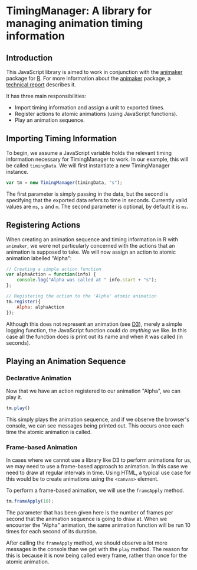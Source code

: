 # TimingManager: A library for managing animation timing information

## Introduction

This JavaScript library is aimed to work in conjunction with the
[animaker](https://github.com/pmur002/animaker) package for
[R](http://www.r-project.org/). For more information about the
[animaker](https://github.com/pmur002/animaker) package, a [technical
report](http://www.stat.auckland.ac.nz/~paul/Reports/animaker/animaker.html)
describes it.

It has three main responsibilities:

* Import timing information and assign a unit to exported times.
* Register actions to atomic animations (using JavaScript functions).
* Play an animation sequence.

## Importing Timing Information

To begin, we assume a JavaScript variable holds the relevant timing
information necessary for TimingManager to work. In our example, this
will be called `timingData`. We will first instantiate a new
TimingManager instance.

```javascript
var tm = new TimingManager(timingData, "s");
```

The first parameter is simply passing in the data, but the second is
specifying that the exported data refers to time in seconds. Currently
valid values are `ms`, `s` and `m`. The second parameter is optional,
by default it is `ms`.

## Registering Actions

When creating an animation sequence and timing information in R with
`animaker`, we were not particularly concerned with the actions that
an animation is supposed to take. We will now assign an action to
atomic animation labelled "Alpha":

```javascript
// Creating a simple action function
var alphaAction = function(info) {
    console.log("Alpha was called at " info.start + "s");
};

// Registering the action to the 'Alpha' atomic animation
tm.register({
    Alpha: alphaAction
});
```

Although this does not represent an animation (see
[D3](http://d3js.org/)), merely a simple logging function, the
JavaScript function could do *anything* we like. In this case all the
function does is print out its name and when it was called (in
seconds).

## Playing an Animation Sequence

### Declarative Animation

Now that we have an action registered to our animation "Alpha", we can
play it.

```javascript
tm.play()
```

This simply plays the animation sequence, and if we observe the
browser's console, we can see messages being printed out. This occurs
once each time the atomic animation is called.

### Frame-based Animation

In cases where we cannot use a library like D3 to perform animations
for us, we may need to use a frame-based approach to animation. In
this case we need to draw at regular intervals in time. Using HTML, a
typical use case for this would be to create animations using the
`<canvas>` element.

To perform a frame-based animation, we will use the `frameApply` method.

```javascript
tm.frameApply(10);
```

The parameter that has been given here is the number of frames per
second that the animation sequence is going to draw at. When we
encounter the "Alpha" animation, the same animation function will be
run 10 times for each second of its duration.

After calling the `frameApply` method, we should observe a lot more
messages in the console than we get with the `play` method. The reason
for this is because it is now being called every frame, rather than
once for the atomic animation.
